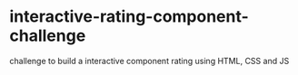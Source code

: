 # interactive-rating-component-challenge
 challenge to build a interactive component rating using HTML, CSS and JS
